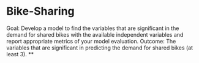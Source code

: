 # Bike-Sharing

Goal:
Develop a model to find the variables that are significant in the demand for shared bikes with the available independent variables and report appropriate metrics of your model evaluation.
Outcome:
The variables that are significant in predicting the demand for shared bikes (at least 3).
**
